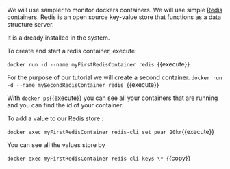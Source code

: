 We will use sampler to monitor dockers containers. We will use simple [Redis](https://hub.docker.com/_/redis/) containers. Redis is an open source key-value store that functions as a data structure server.

It is aldready installed in the system.

To create and start a redis container, execute:

`docker run -d --name myFirstRedisContainer redis `{{execute}} 

For the purpose of our tutorial we will create a second container.
`docker run -d --name mySecondRedisContainer redis `{{execute}}

With `docker ps`{{execute}} you can see all your containers that are running and you can find the id of your container. 

To add a value to our Redis store : 

`docker exec myFirstRedisContainer redis-cli set pear 20kr`{{execute}}

You can see all the values store by

`docker exec myFirstRedisContainer redis-cli keys \* `{{copy}}


